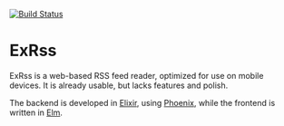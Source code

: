[![Build Status](https://travis-ci.org/cruessler/exrss.svg?branch=master)](https://travis-ci.org/cruessler/exrss)

# ExRss

ExRss is a web-based RSS feed reader, optimized for use on mobile devices. It
is already usable, but lacks features and polish.

The backend is developed in [Elixir](http://elixir-lang.org), using
[Phoenix](http://www.phoenixframework.org/), while the frontend is written in
[Elm](http://elm-lang.org).
